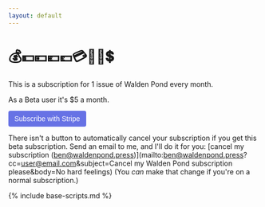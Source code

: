 ```yaml
---
layout: default
---
```


# 💰💵💴💶💷💳💸🤑💲

This is a subscription for 1 issue of Walden Pond every month.

As a Beta user it's \$5 a month.

<!-- Load Stripe.js on your website. -->
<script src="https://js.stripe.com/v3"></script>

<!-- Create a button that your customers click to complete their purchase. Customize the styling to suit your branding. -->

<button
  style="background-color:#6772E5;color:#FFF;padding:8px 12px;border:0;border-radius:4px;font-size:1em"
  id="checkout-button-plan_H4pyqo7qsD0TQL"
  role="link"
  class="disabled">Subscribe with Stripe</button>

<div id="error-message"></div>

There isn't a button to automatically cancel your subscription if you get this beta subscription. Send an email to me, and I'll do it for you: [cancel my subscription (ben@waldenpond.press)](mailto:ben@waldenpond.press?cc=user@email.com&subject=Cancel my Walden Pond subscription please&body=No hard feelings) (You _can_ make that change if you're on a normal subscription.)

{% include base-scripts.md %}

<script src="js/payment.js"></script>
